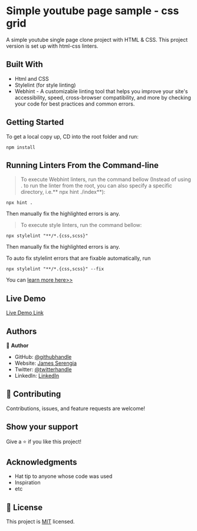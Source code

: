 # Simple youtube page sample - css grid

A simple youtube single page clone project with HTML & CSS. This project version is set up with html-css linters.

## Built With

- Html and CSS
- Stylelint (for style linting)
- Webhint - A customizable linting tool that helps you improve your site's accessibility, speed, cross-browser compatibility, and more by checking your code for best practices and common errors.

## Getting Started

To get a local copy up, CD into the root folder and run:

```
npm install
```

## Running Linters From the Command-line

> To execute Webhint linters, run the command bellow (Instead of using . to run the linter from the root, you can also specify a specific directory, i.e.** npx hint ./index**):

```
npx hint .
```

Then manually fix the highlighted errors is any.

> To execute style linters, run the command bellow:

```
npx stylelint "**/*.{css,scss}"
```

Then manually fix the highlighted errors is any.

To auto fix stylelint errors that are fixable automatically, run

```
npx stylelint "**/*.{css,scss}" --fix
```

You can [ learn more here>>](https://stylelint.io/user-guide/usage/cli/#autofixing-errors)

## Live Demo

[Live Demo Link](https://serengia.github.io/youtube-single-page-layout-with-css-grid/)

## Authors

👤 **Author**

- GitHub: [@githubhandle](https://github.com/serengia)
- Website: [James Serengia](https://jamesserengia.com/)
- Twitter: [@twitterhandle](https://twitter.com/jamesserengia)
- LinkedIn: [LinkedIn](https://linkedin.com/in/james-serengia)

## 🤝 Contributing

Contributions, issues, and feature requests are welcome!

## Show your support

Give a ⭐️ if you like this project!

## Acknowledgments

- Hat tip to anyone whose code was used
- Inspiration
- etc

## 📝 License

This project is [MIT](./LICENSE.txt) licensed.
